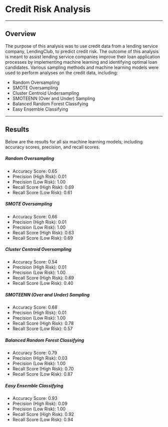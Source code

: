 # Credit Risk Analysis
---

## Overview
The purpose of this analysis was to use credit data from a lending service company, LendingClub, to predict credit risk. The outcome of this analysis is meant to assist lending service companies improve their loan application processes by implementing machine learning and identifying optimal loan candidates. Various sampling methods and machine learning models were used to perform analyses on the credit data, including:

- Random Oversampling
- SMOTE Oversampling
- Cluster Centroid Undersampling
- SMOTEENN (Over and Under) Sampling
- Balanced Random Forest Classifying
- Easy Ensemble Classifying

---

## Results
Below are the results for all six machine learning models, including accuracy scores, precision, and recall scores.

##### Random Oversampling
- Accuracy Score: 0.65
- Precision (High Risk): 0.01
- Precision (Low Risk): 1.00
- Recall Score (High Risk): 0.69
- Recall Score (Low Risk): 0.61

##### SMOTE Oversampling
- Accuracy Score: 0.66
- Precision (High Risk): 0.01
- Precision (Low Risk): 1.00
- Recall Score (High Risk): 0.63
- Recall Score (Low Risk): 0.69

##### Cluster Centroid Oversampling
- Accuracy Score: 0.54
- Precision (High Risk): 0.01
- Precision (Low Risk): 1.00
- Recall Score (High Risk): 0.69
- Recall Score (Low Risk): 0.40

##### SMOTEENN (Over and Under) Sampling
- Accuracy Score: 0.68
- Precision (High Risk): 0.01
- Precision (Low Risk): 1.00
- Recall Score (High Risk): 0.78
- Recall Score (Low Risk): 0.57

##### Balanced Random Forest Classifying
- Accuracy Score: 0.79
- Precision (High Risk): 0.03
- Precision (Low Risk): 1.00
- Recall Score (High Risk): 0.70
- Recall Score (Low Risk): 0.87

##### Easy Ensemble Classifying
- Accuracy Score: 0.93
- Precision (High Risk): 0.09
- Precision (Low Risk): 1.00
- Recall Score (High Risk): 0.92
- Recall Score (Low Risk): 0.94
